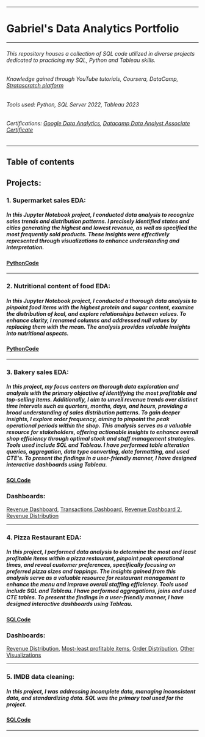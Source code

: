 -------------------------------------------------------------------------------------------------------------------------------------------------------------------------------------------------------
# Gabriel's Data Analytics Portfolio
-------------------------------------------------------------------------------------------------------------------------------------------------------------------------------------------------------
###### This repository houses a collection of SQL code utilized in diverse projects dedicated to practicing my SQL, Python and Tableau skills.
###### Knowledge gained through YouTube tutorials, Coursera, DataCamp, [Stratascratch platform](https://www.stratascratch.com/)
###### Tools used: Python, SQL Server 2022, Tableau 2023
###### Certifications: [Google Data Analytics](https://www.coursera.org/account/accomplishments/professional-cert/K4RQQ5KG7VZR), [Datacamp Data Analyst Associate Certificate](https://www.datacamp.com/certificate/DAA0012636534715)
-------------------------------------------------------------------------------------------------------------------------------------------------------------------------------------------------------
## Table of contents
## Projects:


### 1. Supermarket sales EDA:
##### In this Jupyter Notebook project, I  conducted  data analysis to recognize sales trends and distribution patterns. I precisely identified states and cities generating the highest and lowest revenue, as well as specified the most frequently sold products. These insights were effectively represented through visualizations to enhance understanding and interpretation.
#### [PythonCode](https://github.com/Gaboner/sqlr/blob/main/supermarket%20EDA.ipynb)
------------------------------------------------------------------------------------------------------------------------------------------------------------------------------------------------------------------
### 2. Nutritional content of food EDA:
##### In this Jupyter Notebook project, I conducted a thorough data analysis to pinpoint food items with the highest protein and sugar content, examine the distribution of kcal, and explore relationships between values. To enhance clarity, I renamed columns and addressed null values by replacing them with the mean. The analysis provides valuable insights into nutritional aspects.
#### [PythonCode](https://github.com/Gaboner/sqlr/blob/main/Nutritional%20food%20content%20.ipynb)
-------------------------------------------------------------------------------------------------------------------------------------------------------------------------------------------------------
### 3. Bakery sales EDA:
##### In this project, my focus centers on thorough data exploration and analysis with the primary objective of identifying the most profitable and top-selling items. Additionally, I aim to unveil revenue trends over distinct time intervals such as quarters, months, days, and hours, providing a broad understanding of sales distribution patterns. To gain deeper insights, I explore order frequency, aiming to pinpoint the peak operational periods within the shop. This analysis serves as a valuable resource for stakeholders, offering actionable insights to enhance overall shop efficiency through optimal stock and staff management strategies. Tools used include SQL and Tableau. I have performed table alteration queries, aggregation, data type converting, date formatting, and used CTE's. To present the findings in a user-friendly manner, I have designed interactive dashboards using Tableau.
#### [SQLCode](https://github.com/Gaboner/sqlr/blob/main/Bakery%20sales%20EDA/bakery.sql)
### Dashboards:
[Revenue Dashboard](https://public.tableau.com/app/profile/gabriel.burlacu/viz/Revenuedistributionovertime/Dashboard1), [Transactions Dashboard](https://public.tableau.com/app/profile/gabriel.burlacu/viz/Transactionspermonthdayhour/Dashboard2), [Revenue Dashboard 2](https://public.tableau.com/app/profile/gabriel.burlacu/viz/Bakerysalesdistribution/Dashboard1), [Revenue Distribution](https://public.tableau.com/app/profile/gabriel.burlacu/viz/Revenuedistributionofproducts/Sheet3)

-------------------------------------------------------------------------------------------------------------------------------------------------------------------------------------------------------

### 4. Pizza Restaurant EDA: 
##### In this project, I performed data analysis to determine the most and least profitable items within a pizza restaurant, pinpoint peak operational times, and reveal customer preferences, specifically focusing on preferred pizza sizes and toppings. The insights gained from this analysis serve as a valuable resource for restaurant management to enhance the menu and improve overall staffing efficiency. Tools used include SQL and Tableau. I have performed aggregations, joins and used CTE tables. To present the findings in a user-friendly manner, I have designed interactive dashboards using Tableau.
#### [SQLCode](https://github.com/Gaboner/sqlr/blob/main/pizza%20restaurant%20EDA/pizza2.sql) 
### Dashboards:
[Revenue Distribution](https://public.tableau.com/app/profile/gabriel.burlacu/viz/Revenue-orderdistribution/Dashboard1), [Most-least profitable items](https://public.tableau.com/app/profile/gabriel.burlacu/viz/Highest-lowestgeneratedrevenue/Dashboard1), [Order Distribution](https://public.tableau.com/app/profile/gabriel.burlacu/viz/MostSold_17053316562350/Dashboard1), [Other Visualizations](https://github.com/Gaboner/sqlr/tree/main/Pizza%20Restaurant%20Visualizations)

-------------------------------------------------------------------------------------------------------------------------------------------------------------------------------------------------------

### 5. IMDB data cleaning:
##### In this project, I was addressing incomplete data, managing inconsistent data, and standardizing data. SQL was the primary tool used for the project.
#### [SQLCode](https://github.com/Gaboner/sqlr/blob/main/IMDB%20data%20cleaning%20code/imdbclean.sql)
-------------------------------------------------------------------------------------------------------------------------------------------------------------------------------------------------------




